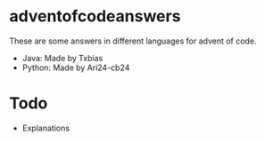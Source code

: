 # adventofcodeanswers
These are some answers in different languages for advent of code.

- Java: Made by Txbias
- Python: Made by Ari24-cb24


# Todo
- Explanations
